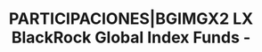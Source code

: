 ---
layout: asset
title: PARTICIPACIONES|BGIMGX2 LX BlackRock Global Index Funds -
isin: LU0836513696
---